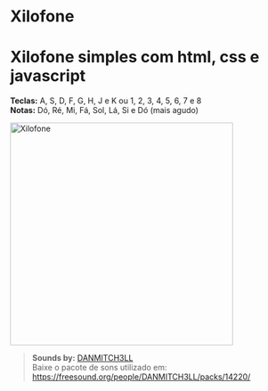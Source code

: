 # Xilofone
<h1>Xilofone simples com html, css e javascript</h1> 

<p><strong>Teclas:</strong> A, S, D, F, G, H, J e K ou 1, 2, 3, 4, 5, 6, 7 e 8  <br>
<strong>Notas:</strong> Dó, Ré, Mi, Fá, Sol, Lá, Si e Dó (mais agudo) 
</p>       
<a href="https://rubenfilipe07.github.io/Xilofone/"><img src="https://user-images.githubusercontent.com/53026536/148704721-708e456c-8e20-49bf-9005-255884362818.gif" alt="Xilofone" width="400px"></a>
<p>
<blockquote><strong>Sounds by:</strong>  <a href="https://freesound.org/people/DANMITCH3LL/">DANMITCH3LL</a> <br>
Baixe o pacote de sons utilizado em: <a href="https://freesound.org/people/DANMITCH3LL/packs/14220/ ">https://freesound.org/people/DANMITCH3LL/packs/14220/</a>
</p></blockquote>
